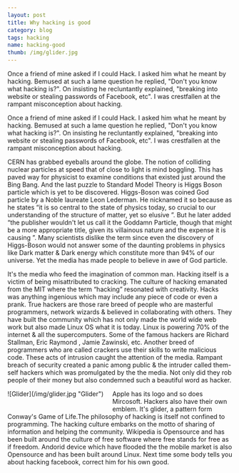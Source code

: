 ```yaml
---
layout: post
title: Why hacking is good
category: blog
tags: hacking
name: hacking-good
thumb: /img/glider.jpg
---
```


<link rel="stylesheet" href="../css/post.css" />


Once a friend of mine asked if I could Hack. I asked him what he meant by hacking. Bemused at such a lame question he replied, "Don't you know what hacking is?". On insisting he recluntantly explained, "breaking into website or stealing passwords of Facebook, etc". I was crestfallen at the rampant misconception about hacking.
<!-- truncate_here -->

Once a friend of mine asked if I could Hack. I asked him what he meant by hacking. Bemused at such a lame question he replied, "Don't you know what hacking is?". On insisting he recluntantly explained, "breaking into website or stealing passwords of Facebook, etc". I was crestfallen at the rampant misconception about hacking.

CERN has grabbed eyeballs around the globe. The notion of colliding nuclear particles at speed that of close to light is mind boggling. This has paved way for physicist to examine conditions that existed just around the Bing Bang. And the last puzzle to Standard Model Theory is Higgs Boson particle which is yet to be discovered. Higgs-Boson was coined God particle by a Noble laureate Leon Lederman. He nicknamed it so because as he states “it is so central to the state of physics today, so crucial to our understanding of the structure of matter, yet so elusive ”. But he later added “the publisher wouldn't let us call it the Goddamn Particle, though that might be a more appropriate title, given its villainous nature and the expense it is causing ”. Many scientists dislike the term since even the discovery of Higgs-Boson would not answer some of the daunting problems in physics like Dark matter & Dark energy which constitute more than 94% of our universe. Yet the media has made people to believe in awe of God particle. 



It's the media who feed the imagination of common man. Hacking itself is a victim of being misattributed to cracking. The culture of hacking emanated from the MIT where the term “hacking” resonated with creativity. Hacks was anything ingenious which may include any piece of code or even a prank. True hackers are those rare breed of people who are masterful programmers, network wizards & believed in collaborating with others. They have built the community which has not only made the world wide web work but also made Linux OS what it is today. Linux is powering 70% of the internet & all the supercomputers. Some of the famous hackers are Richard Stallman, Eric Raymond , Jamie Zawinski, etc. Another breed of programmers who are called crackers use their skills to write malicious code. These acts of intrusion caught the attention of the media. Rampant breach of security created a panic among public & the intruder called them-self hackers which was promulgated by the the media. Not only did they rob people of their money but also condemned such a beautiful word as hacker. 




<div style="float:left;margin:0 20px 20px 0" markdown="1">
     ![Glider](/img/glider.jpg "Glider")
</div>
Apple has its logo and so does Mircosoft. Hackers also have their own emblem. It's glider, a pattern form Conway's Game of Life.The philosophy of hacking is itself not confined to programming. The hacking culture embarks on the motto of sharing of information and helping the community. Wikipedia is Opensource and has been built around the culture of free software where free stands for free as if freedom. Andorid device which have flooded the the mobile market is also Opensource and has been built around Linux. Next time some body tells you about hacking facebook, correct him for his own good. 

